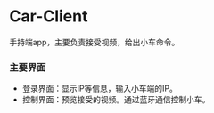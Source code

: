 # Car-Client

手持端app，主要负责接受视频，给出小车命令。

### 主要界面

* 登录界面：显示IP等信息，输入小车端的IP。
* 控制界面：预览接受的视频。通过蓝牙通信控制小车。
